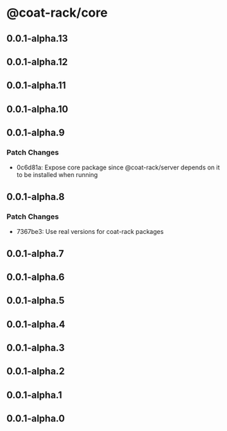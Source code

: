 # @coat-rack/core

## 0.0.1-alpha.13

## 0.0.1-alpha.12

## 0.0.1-alpha.11

## 0.0.1-alpha.10

## 0.0.1-alpha.9

### Patch Changes

- 0c6d81a: Expose core package since @coat-rack/server depends on it to be installed when running

## 0.0.1-alpha.8

### Patch Changes

- 7367be3: Use real versions for coat-rack packages

## 0.0.1-alpha.7

## 0.0.1-alpha.6

## 0.0.1-alpha.5

## 0.0.1-alpha.4

## 0.0.1-alpha.3

## 0.0.1-alpha.2

## 0.0.1-alpha.1

## 0.0.1-alpha.0
